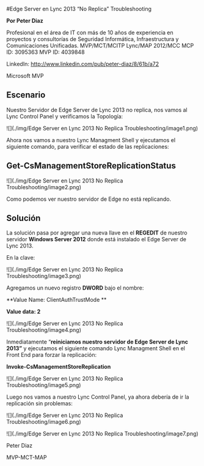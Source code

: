 

<properties
pageTitle="Edge Server en Lync 2013 “No Replica” Troubleshooting"
description="Edge Server en Lync 2013 “No Replica” Troubleshooting"
services="servers"
documentationCenter=""
authors="andygonusa"
manager=""
editor="andygonusa"/>

<tags
ms.service="servers"
ms.workload="CM"
ms.tgt_pltfrm="na"
ms.devlang="na"
ms.topic="how-to-article"
ms.date="05/12/2016"
ms.author="andygonusa"/>


#Edge Server en Lync 2013 “No Replica” Troubleshooting

**Por Peter Diaz**

Profesional en el área de IT con más de 10 años de experiencia en
proyectos y consultorías de Seguridad Informática, Infraestructura y
Comunicaciones Unificadas. MVP/MCT/MCITP Lync/MAP 2012/MCC MCP ID:
3095363 MVP ID: 4039848

LinkedIn: <http://www.linkedin.com/pub/peter-diaz/8/61b/a72>

Microsoft MVP




Escenario
---------

Nuestro Servidor de Edge Server de Lync 2013 no replica, nos vamos al
Lync Control Panel y verificamos la Topología:

![](./img/Edge Server en Lync 2013 No Replica Troubleshooting/image1.png)


Ahora nos vamos a nuestro Lync Managment Shell y ejecutamos el siguiente
comando, para verificar el estado de las replicaciones:

Get-CsManagementStoreReplicationStatus
--------------------------------------

![](./img/Edge Server en Lync 2013 No Replica Troubleshooting/image2.png)

Como podemos ver nuestro servidor de Edge no está replicando.

Solución
--------

La solución pasa por agregar una nueva llave en el **REGEDIT** de
nuestro servidor **Windows Server 2012** donde está instalado el Edge
Server de Lync 2013.

En la clave:

![](./img/Edge Server en Lync 2013 No Replica Troubleshooting/image3.png)

Agregamos un nuevo registro **DWORD** bajo el nombre:

**Value Name: ClientAuthTrustMode **

**Value data: 2**

![](./img/Edge Server en Lync 2013 No Replica Troubleshooting/image4.png)


Inmediatamente “**reiniciamos nuestro servidor de Edge Server de Lync
2013”** y ejecutamos el siguiente comando Lync Managment Shell en el
Front End para forzar la replicación:

**Invoke-CsManagementStoreReplication**

![](./img/Edge Server en Lync 2013 No Replica Troubleshooting/image5.png)

Luego nos vamos a nuestro Lync Control Panel, ya ahora debería de ir la
replicación sin problemas:

![](./img/Edge Server en Lync 2013 No Replica Troubleshooting/image6.png)


![](./img/Edge Server en Lync 2013 No Replica Troubleshooting/image7.png)


Peter Diaz

MVP-MCT-MAP
